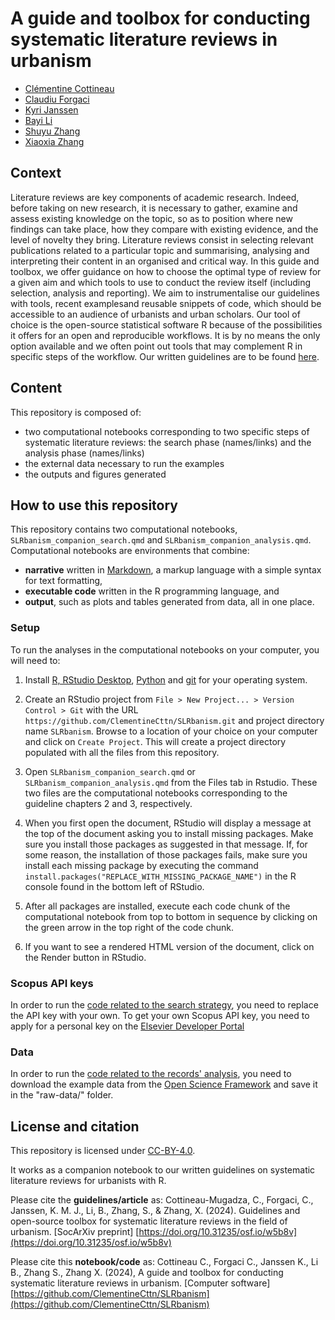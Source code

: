 # A guide and toolbox for conducting systematic literature reviews in urbanism

- [Clémentine Cottineau](https://github.com/ClementineCttn)
- [Claudiu Forgaci](https://github.com/cforgaci)
- [Kyri Janssen](https://github.com/KyriJanssen)
- [Bayi Li](https://github.com/BayiLi081)
- [Shuyu Zhang](https://github.com/hadyyu)
- [Xiaoxia Zhang](https://github.com/valaneila)

  
## Context
Literature reviews are key components of academic research. Indeed, before taking on new research, it is necessary to gather, examine and assess existing knowledge on the topic, so as to position where new findings can take place, how they compare with existing evidence, and the level of novelty they bring. Literature reviews consist in selecting relevant publications related to a particular topic and summarising, analysing and interpreting their content in an organised and critical way. 
In this guide and toolbox, we offer guidance on how to choose the optimal type of review for a given aim and which tools to use to conduct the review itself (including selection, analysis and reporting). We aim to instrumentalise our guidelines with tools, recent examplesand reusable snippets of code, which should be accessible to an audience of urbanists and urban scholars. Our tool of choice is the open-source statistical software R because of the possibilities it offers for an open and reproducible workflows. It is by no means the only option available and we often point out tools that may complement R in specific steps of the workflow. 
Our written guidelines are to be found [here](https://doi.org/10.31235/osf.io/w5b8v).

## Content
This repository is composed of:
- two computational notebooks corresponding to two specific steps of systematic literature reviews: the search phase (names/links) and the analysis phase (names/links)
- the external data necessary to run the examples
- the outputs and figures generated 

## How to use this repository

This repository contains two computational notebooks, `SLRbanism_companion_search.qmd` and `SLRbanism_companion_analysis.qmd`. Computational notebooks are environments that combine:

- **narrative** written in [Markdown](https://www.markdowntutorial.com/), a markup language with a simple syntax for text formatting,
- **executable code** written in the R programming language, and
- **output**, such as plots and tables generated from data, all in one place. 

### Setup

To run the analyses in the computational notebooks on your computer, you will need to: 

1.  Install [R, RStudio Desktop](https://posit.co/download/rstudio-desktop/), [Python](https://www.python.org/downloads/) and [git](https://git-scm.com/book/en/v2/Getting-Started-Installing-Git) for your operating system.

2.  Create an RStudio project from `File > New Project... > Version Control > Git` with the URL `https://github.com/ClementineCttn/SLRbanism.git` and project directory name `SLRbanism`. Browse to a location of your choice on your computer and click on `Create Project`. This will create a project directory populated with all the files from this repository.

3.  Open `SLRbanism_companion_search.qmd` or `SLRbanism_companion_analysis.qmd` from the Files tab in Rstudio. These two files are the computational notebooks corresponding to the guideline chapters 2 and 3, respectively.

4.  When you first open the document, RStudio will display a message at the top of the document asking you to install missing packages. Make sure you install those packages as suggested in that message. If, for some reason, the installation of those packages fails, make sure you install each missing package by executing the command `install.packages("REPLACE_WITH_MISSING_PACKAGE_NAME")` in the R console found in the bottom left of RStudio.

5.  After all packages are installed, execute each code chunk of the computational notebook from top to bottom in sequence by clicking on the green arrow in the top right of the code chunk.

6.  If you want to see a rendered HTML version of the document, click on the Render button in RStudio.

### Scopus API keys

In order to run the [code related to the search strategy](https://clementinecttn.github.io/SLRbanism/SLRbanism_companion_search.html), you need to replace the API key with your own. To get your own Scopus API key, you need to apply for a personal key on the [Elsevier Developer Portal](https://dev.elsevier.com/) 


### Data

In order to run the [code related to the records' analysis](https://clementinecttn.github.io/SLRbanism/SLRbanism_companion_analysis.html), you need to download the example data from the [Open Science Framework](https://osf.io/ds83p) and save it in the "raw-data/" folder.


## License and citation
This repository is licensed under [CC-BY-4.0](https://creativecommons.org/licenses/by/4.0/).

It works as a companion notebook to our written guidelines on systematic literature reviews for urbanists with R.

Please cite the **guidelines/article** as:
Cottineau-Mugadza, C., Forgaci, C., Janssen, K. M. J., Li, B., Zhang, S., & Zhang, X. (2024). Guidelines and open-source toolbox for systematic literature reviews in the field of urbanism. [SocArXiv preprint] [https://doi.org/10.31235/osf.io/w5b8v](https://doi.org/10.31235/osf.io/w5b8v)


Please cite this **notebook/code** as:
Cottineau C., Forgaci C., Janssen K., Li B., Zhang S., Zhang X. (2024), A guide and toolbox for conducting systematic literature reviews in urbanism. [Computer software] [https://github.com/ClementineCttn/SLRbanism](https://github.com/ClementineCttn/SLRbanism)

